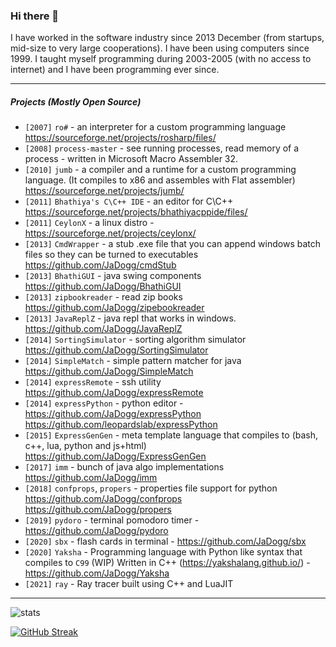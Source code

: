 ### Hi there 👋

I have worked in the software industry since 2013 December (from startups, mid-size to very large cooperations). I have been using computers since 1999. I taught myself programming during 2003-2005 (with no access to internet) and I have been programming ever since.

---

##### Projects (Mostly Open Source)
* `[2007]` `ro#` - an interpreter for a custom programming language https://sourceforge.net/projects/rosharp/files/
* `[2008]` `process-master` - see running processes, read memory of a process - written in Microsoft Macro Assembler 32.
* `[2010]` `jumb` - a compiler and a runtime for a custom programming language. (It compiles to x86 and assembles with Flat assembler) https://sourceforge.net/projects/jumb/
* `[2011]` `Bhathiya's C\C++ IDE` - an editor for C\C++ https://sourceforge.net/projects/bhathiyacppide/files/
* `[2011]` `CeylonX` - a linux distro - https://sourceforge.net/projects/ceylonx/
* `[2013]` `CmdWrapper` - a stub .exe file that you can append windows batch files so they can be turned to executables https://github.com/JaDogg/cmdStub
* `[2013]` `BhathiGUI` - java swing components https://github.com/JaDogg/BhathiGUI
* `[2013]` `zipbookreader` - read zip books https://github.com/JaDogg/zipebookreader
* `[2013]` `JavaReplZ` - java repl that works in windows. https://github.com/JaDogg/JavaReplZ
* `[2014]` `SortingSimulator` - sorting algorithm simulator https://github.com/JaDogg/SortingSimulator
* `[2014]` `SimpleMatch` - simple pattern matcher for java https://github.com/JaDogg/SimpleMatch
* `[2014]` `expressRemote` - ssh utility https://github.com/JaDogg/expressRemote
* `[2014]` `expressPython` - python editor - https://github.com/JaDogg/expressPython https://github.com/leopardslab/expressPython
* `[2015]` `ExpressGenGen` - meta template language that compiles to (bash, c++, lua, python and js+html) https://github.com/JaDogg/ExpressGenGen
* `[2017]` `imm` - bunch of java algo implementations https://github.com/JaDogg/imm
* `[2018]` `confprops`, `propers` - properties file support for python https://github.com/JaDogg/confprops https://github.com/JaDogg/propers
* `[2019]` `pydoro` - terminal pomodoro timer - https://github.com/JaDogg/pydoro
* `[2020]` `sbx` - flash cards in terminal - https://github.com/JaDogg/sbx
* `[2020]` `Yaksha` - Programming language with Python like syntax that compiles to `C99` (WIP) Written in C++ (https://yakshalang.github.io/) - https://github.com/JaDogg/Yaksha
* `[2021]` `ray` - Ray tracer built using C++ and LuaJIT

---

![stats](https://github-readme-stats.vercel.app/api?username=JaDogg&show_icons=true&count_private=true&theme=gruvbox&hide_border=true&hide=issues&include_all_commits=true)

[![GitHub Streak](https://streak-stats.demolab.com?user=JaDogg&theme=dark&hide_border=true&border_radius=0&date_format=j%20M%5B%20Y%5D)](https://git.io/streak-stats)
